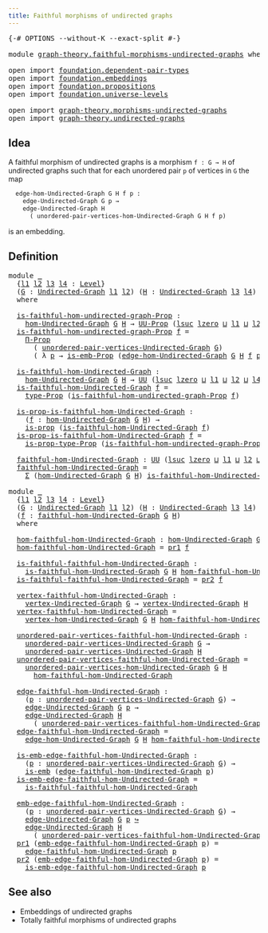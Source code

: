 ```yaml
---
title: Faithful morphisms of undirected graphs
---
```


<pre class="Agda"><a id="65" class="Symbol">{-#</a> <a id="69" class="Keyword">OPTIONS</a> <a id="77" class="Pragma">--without-K</a> <a id="89" class="Pragma">--exact-split</a> <a id="103" class="Symbol">#-}</a>

<a id="108" class="Keyword">module</a> <a id="115" href="graph-theory.faithful-morphisms-undirected-graphs.html" class="Module">graph-theory.faithful-morphisms-undirected-graphs</a> <a id="165" class="Keyword">where</a>

<a id="172" class="Keyword">open</a> <a id="177" class="Keyword">import</a> <a id="184" href="foundation.dependent-pair-types.html" class="Module">foundation.dependent-pair-types</a>
<a id="216" class="Keyword">open</a> <a id="221" class="Keyword">import</a> <a id="228" href="foundation.embeddings.html" class="Module">foundation.embeddings</a>
<a id="250" class="Keyword">open</a> <a id="255" class="Keyword">import</a> <a id="262" href="foundation.propositions.html" class="Module">foundation.propositions</a>
<a id="286" class="Keyword">open</a> <a id="291" class="Keyword">import</a> <a id="298" href="foundation.universe-levels.html" class="Module">foundation.universe-levels</a>

<a id="326" class="Keyword">open</a> <a id="331" class="Keyword">import</a> <a id="338" href="graph-theory.morphisms-undirected-graphs.html" class="Module">graph-theory.morphisms-undirected-graphs</a>
<a id="379" class="Keyword">open</a> <a id="384" class="Keyword">import</a> <a id="391" href="graph-theory.undirected-graphs.html" class="Module">graph-theory.undirected-graphs</a>
</pre>
## Idea

A faithful morphism of undirected graphs is a morphism `f : G → H` of undirected graphs such that for each unordered pair `p` of vertices in `G` the map

```md
  edge-hom-Undirected-Graph G H f p :
    edge-Undirected-Graph G p →
    edge-Undirected-Graph H
      ( unordered-pair-vertices-hom-Undirected-Graph G H f p)
```

is an embedding.

## Definition

<pre class="Agda"><a id="802" class="Keyword">module</a> <a id="809" href="graph-theory.faithful-morphisms-undirected-graphs.html#809" class="Module">_</a>
  <a id="813" class="Symbol">{</a><a id="814" href="graph-theory.faithful-morphisms-undirected-graphs.html#814" class="Bound">l1</a> <a id="817" href="graph-theory.faithful-morphisms-undirected-graphs.html#817" class="Bound">l2</a> <a id="820" href="graph-theory.faithful-morphisms-undirected-graphs.html#820" class="Bound">l3</a> <a id="823" href="graph-theory.faithful-morphisms-undirected-graphs.html#823" class="Bound">l4</a> <a id="826" class="Symbol">:</a> <a id="828" href="Agda.Primitive.html#597" class="Postulate">Level</a><a id="833" class="Symbol">}</a>
  <a id="837" class="Symbol">(</a><a id="838" href="graph-theory.faithful-morphisms-undirected-graphs.html#838" class="Bound">G</a> <a id="840" class="Symbol">:</a> <a id="842" href="graph-theory.undirected-graphs.html#785" class="Function">Undirected-Graph</a> <a id="859" href="graph-theory.faithful-morphisms-undirected-graphs.html#814" class="Bound">l1</a> <a id="862" href="graph-theory.faithful-morphisms-undirected-graphs.html#817" class="Bound">l2</a><a id="864" class="Symbol">)</a> <a id="866" class="Symbol">(</a><a id="867" href="graph-theory.faithful-morphisms-undirected-graphs.html#867" class="Bound">H</a> <a id="869" class="Symbol">:</a> <a id="871" href="graph-theory.undirected-graphs.html#785" class="Function">Undirected-Graph</a> <a id="888" href="graph-theory.faithful-morphisms-undirected-graphs.html#820" class="Bound">l3</a> <a id="891" href="graph-theory.faithful-morphisms-undirected-graphs.html#823" class="Bound">l4</a><a id="893" class="Symbol">)</a>
  <a id="897" class="Keyword">where</a>

  <a id="906" href="graph-theory.faithful-morphisms-undirected-graphs.html#906" class="Function">is-faithful-hom-undirected-graph-Prop</a> <a id="944" class="Symbol">:</a>
    <a id="950" href="graph-theory.morphisms-undirected-graphs.html#1538" class="Function">hom-Undirected-Graph</a> <a id="971" href="graph-theory.faithful-morphisms-undirected-graphs.html#838" class="Bound">G</a> <a id="973" href="graph-theory.faithful-morphisms-undirected-graphs.html#867" class="Bound">H</a> <a id="975" class="Symbol">→</a> <a id="977" href="foundation-core.propositions.html#1380" class="Function">UU-Prop</a> <a id="985" class="Symbol">(</a><a id="986" href="Agda.Primitive.html#780" class="Primitive">lsuc</a> <a id="991" href="Agda.Primitive.html#764" class="Primitive">lzero</a> <a id="997" href="Agda.Primitive.html#810" class="Primitive Operator">⊔</a> <a id="999" href="graph-theory.faithful-morphisms-undirected-graphs.html#814" class="Bound">l1</a> <a id="1002" href="Agda.Primitive.html#810" class="Primitive Operator">⊔</a> <a id="1004" href="graph-theory.faithful-morphisms-undirected-graphs.html#817" class="Bound">l2</a> <a id="1007" href="Agda.Primitive.html#810" class="Primitive Operator">⊔</a> <a id="1009" href="graph-theory.faithful-morphisms-undirected-graphs.html#823" class="Bound">l4</a><a id="1011" class="Symbol">)</a>
  <a id="1015" href="graph-theory.faithful-morphisms-undirected-graphs.html#906" class="Function">is-faithful-hom-undirected-graph-Prop</a> <a id="1053" href="graph-theory.faithful-morphisms-undirected-graphs.html#1053" class="Bound">f</a> <a id="1055" class="Symbol">=</a>
    <a id="1061" href="foundation-core.propositions.html#6681" class="Function">Π-Prop</a>
      <a id="1074" class="Symbol">(</a> <a id="1076" href="graph-theory.undirected-graphs.html#1050" class="Function">unordered-pair-vertices-Undirected-Graph</a> <a id="1117" href="graph-theory.faithful-morphisms-undirected-graphs.html#838" class="Bound">G</a><a id="1118" class="Symbol">)</a>
      <a id="1126" class="Symbol">(</a> <a id="1128" class="Symbol">λ</a> <a id="1130" href="graph-theory.faithful-morphisms-undirected-graphs.html#1130" class="Bound">p</a> <a id="1132" class="Symbol">→</a> <a id="1134" href="foundation.embeddings.html#1916" class="Function">is-emb-Prop</a> <a id="1146" class="Symbol">(</a><a id="1147" href="graph-theory.morphisms-undirected-graphs.html#2289" class="Function">edge-hom-Undirected-Graph</a> <a id="1173" href="graph-theory.faithful-morphisms-undirected-graphs.html#838" class="Bound">G</a> <a id="1175" href="graph-theory.faithful-morphisms-undirected-graphs.html#867" class="Bound">H</a> <a id="1177" href="graph-theory.faithful-morphisms-undirected-graphs.html#1053" class="Bound">f</a> <a id="1179" href="graph-theory.faithful-morphisms-undirected-graphs.html#1130" class="Bound">p</a><a id="1180" class="Symbol">))</a>

  <a id="1186" href="graph-theory.faithful-morphisms-undirected-graphs.html#1186" class="Function">is-faithful-hom-Undirected-Graph</a> <a id="1219" class="Symbol">:</a>
    <a id="1225" href="graph-theory.morphisms-undirected-graphs.html#1538" class="Function">hom-Undirected-Graph</a> <a id="1246" href="graph-theory.faithful-morphisms-undirected-graphs.html#838" class="Bound">G</a> <a id="1248" href="graph-theory.faithful-morphisms-undirected-graphs.html#867" class="Bound">H</a> <a id="1250" class="Symbol">→</a> <a id="1252" href="foundation-core.universe-levels.html#222" class="Primitive">UU</a> <a id="1255" class="Symbol">(</a><a id="1256" href="Agda.Primitive.html#780" class="Primitive">lsuc</a> <a id="1261" href="Agda.Primitive.html#764" class="Primitive">lzero</a> <a id="1267" href="Agda.Primitive.html#810" class="Primitive Operator">⊔</a> <a id="1269" href="graph-theory.faithful-morphisms-undirected-graphs.html#814" class="Bound">l1</a> <a id="1272" href="Agda.Primitive.html#810" class="Primitive Operator">⊔</a> <a id="1274" href="graph-theory.faithful-morphisms-undirected-graphs.html#817" class="Bound">l2</a> <a id="1277" href="Agda.Primitive.html#810" class="Primitive Operator">⊔</a> <a id="1279" href="graph-theory.faithful-morphisms-undirected-graphs.html#823" class="Bound">l4</a><a id="1281" class="Symbol">)</a>
  <a id="1285" href="graph-theory.faithful-morphisms-undirected-graphs.html#1186" class="Function">is-faithful-hom-Undirected-Graph</a> <a id="1318" href="graph-theory.faithful-morphisms-undirected-graphs.html#1318" class="Bound">f</a> <a id="1320" class="Symbol">=</a>
    <a id="1326" href="foundation-core.propositions.html#1482" class="Function">type-Prop</a> <a id="1336" class="Symbol">(</a><a id="1337" href="graph-theory.faithful-morphisms-undirected-graphs.html#906" class="Function">is-faithful-hom-undirected-graph-Prop</a> <a id="1375" href="graph-theory.faithful-morphisms-undirected-graphs.html#1318" class="Bound">f</a><a id="1376" class="Symbol">)</a>

  <a id="1381" href="graph-theory.faithful-morphisms-undirected-graphs.html#1381" class="Function">is-prop-is-faithful-hom-Undirected-Graph</a> <a id="1422" class="Symbol">:</a>
    <a id="1428" class="Symbol">(</a><a id="1429" href="graph-theory.faithful-morphisms-undirected-graphs.html#1429" class="Bound">f</a> <a id="1431" class="Symbol">:</a> <a id="1433" href="graph-theory.morphisms-undirected-graphs.html#1538" class="Function">hom-Undirected-Graph</a> <a id="1454" href="graph-theory.faithful-morphisms-undirected-graphs.html#838" class="Bound">G</a> <a id="1456" href="graph-theory.faithful-morphisms-undirected-graphs.html#867" class="Bound">H</a><a id="1457" class="Symbol">)</a> <a id="1459" class="Symbol">→</a>
    <a id="1465" href="foundation-core.propositions.html#1296" class="Function">is-prop</a> <a id="1473" class="Symbol">(</a><a id="1474" href="graph-theory.faithful-morphisms-undirected-graphs.html#1186" class="Function">is-faithful-hom-Undirected-Graph</a> <a id="1507" href="graph-theory.faithful-morphisms-undirected-graphs.html#1429" class="Bound">f</a><a id="1508" class="Symbol">)</a>
  <a id="1512" href="graph-theory.faithful-morphisms-undirected-graphs.html#1381" class="Function">is-prop-is-faithful-hom-Undirected-Graph</a> <a id="1553" href="graph-theory.faithful-morphisms-undirected-graphs.html#1553" class="Bound">f</a> <a id="1555" class="Symbol">=</a>
    <a id="1561" href="foundation-core.propositions.html#1549" class="Function">is-prop-type-Prop</a> <a id="1579" class="Symbol">(</a><a id="1580" href="graph-theory.faithful-morphisms-undirected-graphs.html#906" class="Function">is-faithful-hom-undirected-graph-Prop</a> <a id="1618" href="graph-theory.faithful-morphisms-undirected-graphs.html#1553" class="Bound">f</a><a id="1619" class="Symbol">)</a>

  <a id="1624" href="graph-theory.faithful-morphisms-undirected-graphs.html#1624" class="Function">faithful-hom-Undirected-Graph</a> <a id="1654" class="Symbol">:</a> <a id="1656" href="foundation-core.universe-levels.html#222" class="Primitive">UU</a> <a id="1659" class="Symbol">(</a><a id="1660" href="Agda.Primitive.html#780" class="Primitive">lsuc</a> <a id="1665" href="Agda.Primitive.html#764" class="Primitive">lzero</a> <a id="1671" href="Agda.Primitive.html#810" class="Primitive Operator">⊔</a> <a id="1673" href="graph-theory.faithful-morphisms-undirected-graphs.html#814" class="Bound">l1</a> <a id="1676" href="Agda.Primitive.html#810" class="Primitive Operator">⊔</a> <a id="1678" href="graph-theory.faithful-morphisms-undirected-graphs.html#817" class="Bound">l2</a> <a id="1681" href="Agda.Primitive.html#810" class="Primitive Operator">⊔</a> <a id="1683" href="graph-theory.faithful-morphisms-undirected-graphs.html#820" class="Bound">l3</a> <a id="1686" href="Agda.Primitive.html#810" class="Primitive Operator">⊔</a> <a id="1688" href="graph-theory.faithful-morphisms-undirected-graphs.html#823" class="Bound">l4</a><a id="1690" class="Symbol">)</a>
  <a id="1694" href="graph-theory.faithful-morphisms-undirected-graphs.html#1624" class="Function">faithful-hom-Undirected-Graph</a> <a id="1724" class="Symbol">=</a>
    <a id="1730" href="foundation-core.dependent-pair-types.html#502" class="Record">Σ</a> <a id="1732" class="Symbol">(</a><a id="1733" href="graph-theory.morphisms-undirected-graphs.html#1538" class="Function">hom-Undirected-Graph</a> <a id="1754" href="graph-theory.faithful-morphisms-undirected-graphs.html#838" class="Bound">G</a> <a id="1756" href="graph-theory.faithful-morphisms-undirected-graphs.html#867" class="Bound">H</a><a id="1757" class="Symbol">)</a> <a id="1759" href="graph-theory.faithful-morphisms-undirected-graphs.html#1186" class="Function">is-faithful-hom-Undirected-Graph</a>

<a id="1793" class="Keyword">module</a> <a id="1800" href="graph-theory.faithful-morphisms-undirected-graphs.html#1800" class="Module">_</a>
  <a id="1804" class="Symbol">{</a><a id="1805" href="graph-theory.faithful-morphisms-undirected-graphs.html#1805" class="Bound">l1</a> <a id="1808" href="graph-theory.faithful-morphisms-undirected-graphs.html#1808" class="Bound">l2</a> <a id="1811" href="graph-theory.faithful-morphisms-undirected-graphs.html#1811" class="Bound">l3</a> <a id="1814" href="graph-theory.faithful-morphisms-undirected-graphs.html#1814" class="Bound">l4</a> <a id="1817" class="Symbol">:</a> <a id="1819" href="Agda.Primitive.html#597" class="Postulate">Level</a><a id="1824" class="Symbol">}</a>
  <a id="1828" class="Symbol">(</a><a id="1829" href="graph-theory.faithful-morphisms-undirected-graphs.html#1829" class="Bound">G</a> <a id="1831" class="Symbol">:</a> <a id="1833" href="graph-theory.undirected-graphs.html#785" class="Function">Undirected-Graph</a> <a id="1850" href="graph-theory.faithful-morphisms-undirected-graphs.html#1805" class="Bound">l1</a> <a id="1853" href="graph-theory.faithful-morphisms-undirected-graphs.html#1808" class="Bound">l2</a><a id="1855" class="Symbol">)</a> <a id="1857" class="Symbol">(</a><a id="1858" href="graph-theory.faithful-morphisms-undirected-graphs.html#1858" class="Bound">H</a> <a id="1860" class="Symbol">:</a> <a id="1862" href="graph-theory.undirected-graphs.html#785" class="Function">Undirected-Graph</a> <a id="1879" href="graph-theory.faithful-morphisms-undirected-graphs.html#1811" class="Bound">l3</a> <a id="1882" href="graph-theory.faithful-morphisms-undirected-graphs.html#1814" class="Bound">l4</a><a id="1884" class="Symbol">)</a>
  <a id="1888" class="Symbol">(</a><a id="1889" href="graph-theory.faithful-morphisms-undirected-graphs.html#1889" class="Bound">f</a> <a id="1891" class="Symbol">:</a> <a id="1893" href="graph-theory.faithful-morphisms-undirected-graphs.html#1624" class="Function">faithful-hom-Undirected-Graph</a> <a id="1923" href="graph-theory.faithful-morphisms-undirected-graphs.html#1829" class="Bound">G</a> <a id="1925" href="graph-theory.faithful-morphisms-undirected-graphs.html#1858" class="Bound">H</a><a id="1926" class="Symbol">)</a>
  <a id="1930" class="Keyword">where</a>

  <a id="1939" href="graph-theory.faithful-morphisms-undirected-graphs.html#1939" class="Function">hom-faithful-hom-Undirected-Graph</a> <a id="1973" class="Symbol">:</a> <a id="1975" href="graph-theory.morphisms-undirected-graphs.html#1538" class="Function">hom-Undirected-Graph</a> <a id="1996" href="graph-theory.faithful-morphisms-undirected-graphs.html#1829" class="Bound">G</a> <a id="1998" href="graph-theory.faithful-morphisms-undirected-graphs.html#1858" class="Bound">H</a>
  <a id="2002" href="graph-theory.faithful-morphisms-undirected-graphs.html#1939" class="Function">hom-faithful-hom-Undirected-Graph</a> <a id="2036" class="Symbol">=</a> <a id="2038" href="foundation-core.dependent-pair-types.html#592" class="Field">pr1</a> <a id="2042" href="graph-theory.faithful-morphisms-undirected-graphs.html#1889" class="Bound">f</a>

  <a id="2047" href="graph-theory.faithful-morphisms-undirected-graphs.html#2047" class="Function">is-faithful-faithful-hom-Undirected-Graph</a> <a id="2089" class="Symbol">:</a>
    <a id="2095" href="graph-theory.faithful-morphisms-undirected-graphs.html#1186" class="Function">is-faithful-hom-Undirected-Graph</a> <a id="2128" href="graph-theory.faithful-morphisms-undirected-graphs.html#1829" class="Bound">G</a> <a id="2130" href="graph-theory.faithful-morphisms-undirected-graphs.html#1858" class="Bound">H</a> <a id="2132" href="graph-theory.faithful-morphisms-undirected-graphs.html#1939" class="Function">hom-faithful-hom-Undirected-Graph</a>
  <a id="2168" href="graph-theory.faithful-morphisms-undirected-graphs.html#2047" class="Function">is-faithful-faithful-hom-Undirected-Graph</a> <a id="2210" class="Symbol">=</a> <a id="2212" href="foundation-core.dependent-pair-types.html#604" class="Field">pr2</a> <a id="2216" href="graph-theory.faithful-morphisms-undirected-graphs.html#1889" class="Bound">f</a>

  <a id="2221" href="graph-theory.faithful-morphisms-undirected-graphs.html#2221" class="Function">vertex-faithful-hom-Undirected-Graph</a> <a id="2258" class="Symbol">:</a>
    <a id="2264" href="graph-theory.undirected-graphs.html#981" class="Function">vertex-Undirected-Graph</a> <a id="2288" href="graph-theory.faithful-morphisms-undirected-graphs.html#1829" class="Bound">G</a> <a id="2290" class="Symbol">→</a> <a id="2292" href="graph-theory.undirected-graphs.html#981" class="Function">vertex-Undirected-Graph</a> <a id="2316" href="graph-theory.faithful-morphisms-undirected-graphs.html#1858" class="Bound">H</a>
  <a id="2320" href="graph-theory.faithful-morphisms-undirected-graphs.html#2221" class="Function">vertex-faithful-hom-Undirected-Graph</a> <a id="2357" class="Symbol">=</a>
    <a id="2363" href="graph-theory.morphisms-undirected-graphs.html#1856" class="Function">vertex-hom-Undirected-Graph</a> <a id="2391" href="graph-theory.faithful-morphisms-undirected-graphs.html#1829" class="Bound">G</a> <a id="2393" href="graph-theory.faithful-morphisms-undirected-graphs.html#1858" class="Bound">H</a> <a id="2395" href="graph-theory.faithful-morphisms-undirected-graphs.html#1939" class="Function">hom-faithful-hom-Undirected-Graph</a>

  <a id="2432" href="graph-theory.faithful-morphisms-undirected-graphs.html#2432" class="Function">unordered-pair-vertices-faithful-hom-Undirected-Graph</a> <a id="2486" class="Symbol">:</a>
    <a id="2492" href="graph-theory.undirected-graphs.html#1050" class="Function">unordered-pair-vertices-Undirected-Graph</a> <a id="2533" href="graph-theory.faithful-morphisms-undirected-graphs.html#1829" class="Bound">G</a> <a id="2535" class="Symbol">→</a>
    <a id="2541" href="graph-theory.undirected-graphs.html#1050" class="Function">unordered-pair-vertices-Undirected-Graph</a> <a id="2582" href="graph-theory.faithful-morphisms-undirected-graphs.html#1858" class="Bound">H</a>
  <a id="2586" href="graph-theory.faithful-morphisms-undirected-graphs.html#2432" class="Function">unordered-pair-vertices-faithful-hom-Undirected-Graph</a> <a id="2640" class="Symbol">=</a>
    <a id="2646" href="graph-theory.morphisms-undirected-graphs.html#2010" class="Function">unordered-pair-vertices-hom-Undirected-Graph</a> <a id="2691" href="graph-theory.faithful-morphisms-undirected-graphs.html#1829" class="Bound">G</a> <a id="2693" href="graph-theory.faithful-morphisms-undirected-graphs.html#1858" class="Bound">H</a>
      <a id="2701" href="graph-theory.faithful-morphisms-undirected-graphs.html#1939" class="Function">hom-faithful-hom-Undirected-Graph</a>

  <a id="2738" href="graph-theory.faithful-morphisms-undirected-graphs.html#2738" class="Function">edge-faithful-hom-Undirected-Graph</a> <a id="2773" class="Symbol">:</a>
    <a id="2779" class="Symbol">(</a><a id="2780" href="graph-theory.faithful-morphisms-undirected-graphs.html#2780" class="Bound">p</a> <a id="2782" class="Symbol">:</a> <a id="2784" href="graph-theory.undirected-graphs.html#1050" class="Function">unordered-pair-vertices-Undirected-Graph</a> <a id="2825" href="graph-theory.faithful-morphisms-undirected-graphs.html#1829" class="Bound">G</a><a id="2826" class="Symbol">)</a> <a id="2828" class="Symbol">→</a>
    <a id="2834" href="graph-theory.undirected-graphs.html#1651" class="Function">edge-Undirected-Graph</a> <a id="2856" href="graph-theory.faithful-morphisms-undirected-graphs.html#1829" class="Bound">G</a> <a id="2858" href="graph-theory.faithful-morphisms-undirected-graphs.html#2780" class="Bound">p</a> <a id="2860" class="Symbol">→</a>
    <a id="2866" href="graph-theory.undirected-graphs.html#1651" class="Function">edge-Undirected-Graph</a> <a id="2888" href="graph-theory.faithful-morphisms-undirected-graphs.html#1858" class="Bound">H</a>
      <a id="2896" class="Symbol">(</a> <a id="2898" href="graph-theory.faithful-morphisms-undirected-graphs.html#2432" class="Function">unordered-pair-vertices-faithful-hom-Undirected-Graph</a> <a id="2952" href="graph-theory.faithful-morphisms-undirected-graphs.html#2780" class="Bound">p</a><a id="2953" class="Symbol">)</a>
  <a id="2957" href="graph-theory.faithful-morphisms-undirected-graphs.html#2738" class="Function">edge-faithful-hom-Undirected-Graph</a> <a id="2992" class="Symbol">=</a>
    <a id="2998" href="graph-theory.morphisms-undirected-graphs.html#2289" class="Function">edge-hom-Undirected-Graph</a> <a id="3024" href="graph-theory.faithful-morphisms-undirected-graphs.html#1829" class="Bound">G</a> <a id="3026" href="graph-theory.faithful-morphisms-undirected-graphs.html#1858" class="Bound">H</a> <a id="3028" href="graph-theory.faithful-morphisms-undirected-graphs.html#1939" class="Function">hom-faithful-hom-Undirected-Graph</a>

  <a id="3065" href="graph-theory.faithful-morphisms-undirected-graphs.html#3065" class="Function">is-emb-edge-faithful-hom-Undirected-Graph</a> <a id="3107" class="Symbol">:</a>
    <a id="3113" class="Symbol">(</a><a id="3114" href="graph-theory.faithful-morphisms-undirected-graphs.html#3114" class="Bound">p</a> <a id="3116" class="Symbol">:</a> <a id="3118" href="graph-theory.undirected-graphs.html#1050" class="Function">unordered-pair-vertices-Undirected-Graph</a> <a id="3159" href="graph-theory.faithful-morphisms-undirected-graphs.html#1829" class="Bound">G</a><a id="3160" class="Symbol">)</a> <a id="3162" class="Symbol">→</a>
    <a id="3168" href="foundation-core.embeddings.html#979" class="Function">is-emb</a> <a id="3175" class="Symbol">(</a><a id="3176" href="graph-theory.faithful-morphisms-undirected-graphs.html#2738" class="Function">edge-faithful-hom-Undirected-Graph</a> <a id="3211" href="graph-theory.faithful-morphisms-undirected-graphs.html#3114" class="Bound">p</a><a id="3212" class="Symbol">)</a>
  <a id="3216" href="graph-theory.faithful-morphisms-undirected-graphs.html#3065" class="Function">is-emb-edge-faithful-hom-Undirected-Graph</a> <a id="3258" class="Symbol">=</a>
    <a id="3264" href="graph-theory.faithful-morphisms-undirected-graphs.html#2047" class="Function">is-faithful-faithful-hom-Undirected-Graph</a>

  <a id="3309" href="graph-theory.faithful-morphisms-undirected-graphs.html#3309" class="Function">emb-edge-faithful-hom-Undirected-Graph</a> <a id="3348" class="Symbol">:</a>
    <a id="3354" class="Symbol">(</a><a id="3355" href="graph-theory.faithful-morphisms-undirected-graphs.html#3355" class="Bound">p</a> <a id="3357" class="Symbol">:</a> <a id="3359" href="graph-theory.undirected-graphs.html#1050" class="Function">unordered-pair-vertices-Undirected-Graph</a> <a id="3400" href="graph-theory.faithful-morphisms-undirected-graphs.html#1829" class="Bound">G</a><a id="3401" class="Symbol">)</a> <a id="3403" class="Symbol">→</a>
    <a id="3409" href="graph-theory.undirected-graphs.html#1651" class="Function">edge-Undirected-Graph</a> <a id="3431" href="graph-theory.faithful-morphisms-undirected-graphs.html#1829" class="Bound">G</a> <a id="3433" href="graph-theory.faithful-morphisms-undirected-graphs.html#3355" class="Bound">p</a> <a id="3435" href="foundation-core.embeddings.html#1061" class="Function Operator">↪</a>
    <a id="3441" href="graph-theory.undirected-graphs.html#1651" class="Function">edge-Undirected-Graph</a> <a id="3463" href="graph-theory.faithful-morphisms-undirected-graphs.html#1858" class="Bound">H</a>
      <a id="3471" class="Symbol">(</a> <a id="3473" href="graph-theory.faithful-morphisms-undirected-graphs.html#2432" class="Function">unordered-pair-vertices-faithful-hom-Undirected-Graph</a> <a id="3527" href="graph-theory.faithful-morphisms-undirected-graphs.html#3355" class="Bound">p</a><a id="3528" class="Symbol">)</a>
  <a id="3532" href="foundation-core.dependent-pair-types.html#592" class="Field">pr1</a> <a id="3536" class="Symbol">(</a><a id="3537" href="graph-theory.faithful-morphisms-undirected-graphs.html#3309" class="Function">emb-edge-faithful-hom-Undirected-Graph</a> <a id="3576" href="graph-theory.faithful-morphisms-undirected-graphs.html#3576" class="Bound">p</a><a id="3577" class="Symbol">)</a> <a id="3579" class="Symbol">=</a>
    <a id="3585" href="graph-theory.faithful-morphisms-undirected-graphs.html#2738" class="Function">edge-faithful-hom-Undirected-Graph</a> <a id="3620" href="graph-theory.faithful-morphisms-undirected-graphs.html#3576" class="Bound">p</a>
  <a id="3624" href="foundation-core.dependent-pair-types.html#604" class="Field">pr2</a> <a id="3628" class="Symbol">(</a><a id="3629" href="graph-theory.faithful-morphisms-undirected-graphs.html#3309" class="Function">emb-edge-faithful-hom-Undirected-Graph</a> <a id="3668" href="graph-theory.faithful-morphisms-undirected-graphs.html#3668" class="Bound">p</a><a id="3669" class="Symbol">)</a> <a id="3671" class="Symbol">=</a>
    <a id="3677" href="graph-theory.faithful-morphisms-undirected-graphs.html#3065" class="Function">is-emb-edge-faithful-hom-Undirected-Graph</a> <a id="3719" href="graph-theory.faithful-morphisms-undirected-graphs.html#3668" class="Bound">p</a>
</pre>
## See also

- Embeddings of undirected graphs
- Totally faithful morphisms of undirected graphs
